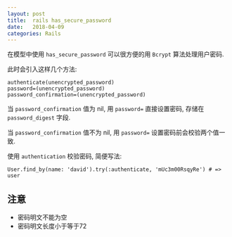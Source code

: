 ```yaml
---
layout: post
title:  rails has_secure_password
date:   2018-04-09
categories: Rails
---
```


在模型中使用 `has_secure_password` 可以很方便的用 `Bcrypt` 算法处理用户密码.

此时会引入这样几个方法:

```
authenticate(unencrypted_password)
password=(unencrypted_password)
password_confirmation=(unencrypted_password)
```

当 `password_confirmation` 值为 nil, 用 `password=` 直接设置密码, 存储在 `password_digest` 字段.

当 `password_confirmation` 值不为 nil, 用 `password=` 设置密码前会校验两个值一致.

使用 `authentication` 校验密码, 简便写法:

```
User.find_by(name: 'david').try(:authenticate, 'mUc3m00RsqyRe') # => user
```

## 注意

* 密码明文不能为空
* 密码明文长度小于等于72

